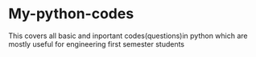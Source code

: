 # My-python-codes
This covers all basic and inportant codes(questions)in python which are mostly useful for engineering first semester students
